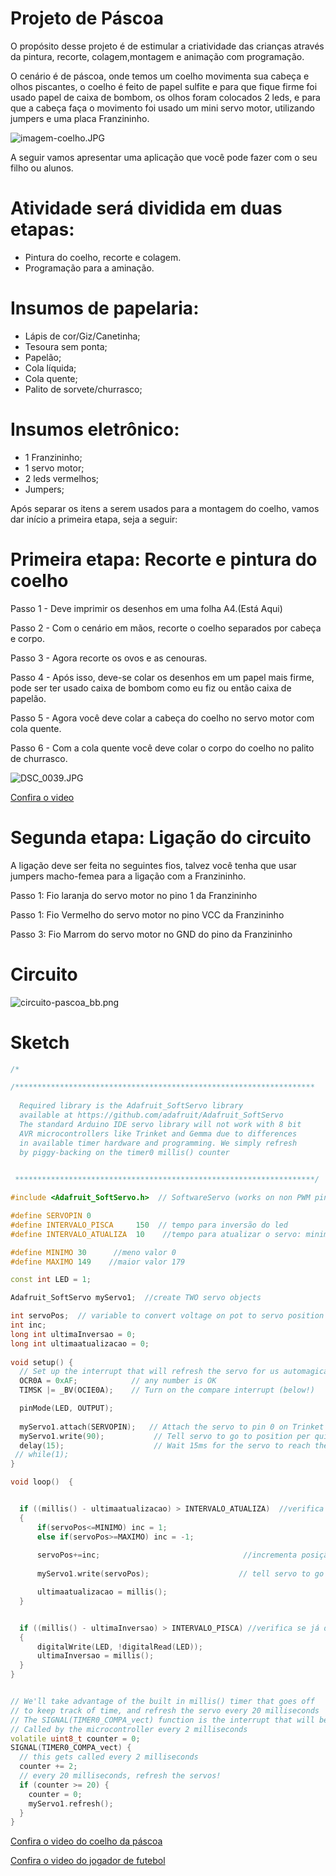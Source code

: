 # Projeto de Páscoa 

O propósito desse projeto é de estimular a criatividade das crianças através da pintura, recorte, colagem,montagem e
animação com programação.

O  cenário é de páscoa, onde temos um coelho movimenta sua cabeça e olhos piscantes, o coelho é feito de papel sulfite e para que fique firme foi usado papel de caixa de bombom, os olhos foram colocados 2 leds, e para que a cabeça faça o movimento foi usado um mini servo motor, utilizando jumpers e uma placa Franzininho.

![imagem-coelho.JPG](https://github.com/Franzininho/franzininho-docs/blob/master/05-Exemplos%20de%20projetos/Projeto%20de%20P%C3%A1scoa%20com%20a%20Franzininho/imagem%20-coelho.JPG)

A seguir vamos apresentar uma aplicação que você pode fazer com o seu filho ou alunos.

# Atividade será dividida em duas etapas:

- Pintura do coelho,  recorte e colagem.
- Programação para a aminação.


# Insumos de papelaria:
- Lápis de cor/Giz/Canetinha;
- Tesoura sem ponta;
- Papelão;
- Cola líquida;
- Cola quente;
- Palito de sorvete/churrasco;

# Insumos eletrônico:
- 1 Franzininho;
- 1 servo motor;
- 2 leds vermelhos;
- Jumpers;

Após separar os itens a serem usados para a montagem do coelho, vamos dar início a primeira etapa, seja a seguir:

# Primeira etapa: Recorte e pintura do coelho


Passo 1 -  Deve imprimir os desenhos em uma folha A4.(Está Aqui)

Passo 2 - Com o cenário em mãos, recorte o coelho separados por cabeça e corpo.

Passo 3 -  Agora recorte os ovos e as cenouras.

Passo 4 - Após isso, deve-se colar os desenhos em um papel mais firme, pode ser ter usado caixa de bombom como eu fiz ou então caixa de papelão.

Passo 5 - Agora você deve colar a cabeça do coelho no servo motor com cola quente.

Passo 6 - Com a cola quente você deve colar o corpo do coelho no palito de churrasco.



![DSC_0039.JPG](https://github.com/Franzininho/franzininho-docs/blob/master/05-Exemplos%20de%20projetos/Projeto%20de%20P%C3%A1scoa%20com%20a%20Franzininho/DSC_0039.JPG)

[Confira o video](https://www.youtube.com/watch?v=aJnDY-d8O4A&t=131s)


# Segunda etapa: Ligação do circuito 

A ligação deve ser feita no seguintes fios, talvez você tenha que usar jumpers macho-femea para a ligação com a Franzininho.

Passo 1: Fio laranja do servo motor no pino 1 da Franzininho

Passo 1: Fio Vermelho do servo motor no pino VCC da Franzininho

Passo 3: Fio Marrom do servo motor no GND do pino da Franzininho


# Circuito

![circuito-pascoa_bb.png](https://github.com/Franzininho/franzininho-docs/blob/master/05-Exemplos%20de%20projetos/Projeto%20de%20P%C3%A1scoa%20com%20a%20Franzininho/circuito-pascoa_bb.png)

# Sketch

```c++
/*

/*******************************************************************
 
  Required library is the Adafruit_SoftServo library
  available at https://github.com/adafruit/Adafruit_SoftServo
  The standard Arduino IDE servo library will not work with 8 bit
  AVR microcontrollers like Trinket and Gemma due to differences
  in available timer hardware and programming. We simply refresh
  by piggy-backing on the timer0 millis() counter

 
 *******************************************************************/

#include <Adafruit_SoftServo.h>  // SoftwareServo (works on non PWM pins)

#define SERVOPIN 0          
#define INTERVALO_PISCA     150  // tempo para inversão do led
#define INTERVALO_ATUALIZA  10    //tempo para atualizar o servo: minimo 5

#define MINIMO 30      //meno valor 0
#define MAXIMO 149    //maior valor 179

const int LED = 1;

Adafruit_SoftServo myServo1;  //create TWO servo objects

int servoPos;  // variable to convert voltage on pot to servo position
int inc;
long int ultimaInversao = 0;
long int ultimaatualizacao = 0;
   
void setup() {
  // Set up the interrupt that will refresh the servo for us automagically
  OCR0A = 0xAF;            // any number is OK
  TIMSK |= _BV(OCIE0A);    // Turn on the compare interrupt (below!)

  pinMode(LED, OUTPUT);
  
  myServo1.attach(SERVOPIN);   // Attach the servo to pin 0 on Trinket
  myServo1.write(90);           // Tell servo to go to position per quirk
  delay(15);                    // Wait 15ms for the servo to reach the position
 // while(1);
}

void loop()  {


  if ((millis() - ultimaatualizacao) > INTERVALO_ATUALIZA)  //verifica se já deu o tempo para stualizar o servo
  {
      if(servoPos<=MINIMO) inc = 1;
      else if(servoPos>=MAXIMO) inc = -1;
      
      servoPos+=inc;                                //incrementa posição do Servo
      
      myServo1.write(servoPos);                    // tell servo to go to position

      ultimaatualizacao = millis();
  }


  if ((millis() - ultimaInversao) > INTERVALO_PISCA) //verifica se já deu o tempo para inverter o LED
  {
      digitalWrite(LED, !digitalRead(LED));
      ultimaInversao = millis();
  }
}


// We'll take advantage of the built in millis() timer that goes off
// to keep track of time, and refresh the servo every 20 milliseconds
// The SIGNAL(TIMER0_COMPA_vect) function is the interrupt that will be
// Called by the microcontroller every 2 milliseconds
volatile uint8_t counter = 0;
SIGNAL(TIMER0_COMPA_vect) {
  // this gets called every 2 milliseconds
  counter += 2;
  // every 20 milliseconds, refresh the servos!
  if (counter >= 20) {
    counter = 0;
    myServo1.refresh();
  }
}

```
 
[Confira o video do coelho da páscoa](https://www.youtube.com/watch?v=twyxTTyYdxA)
 
[Confira o video do jogador de futebol](https://www.youtube.com/watch?v=CVhnCafwPNY)

